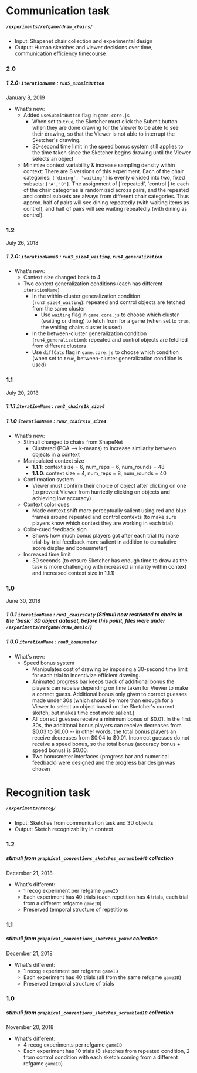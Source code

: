# Communication task

#####  `/experiments/refgame/draw_chairs/`
- Input: Shapenet chair collection and experimental design
- Output: Human sketches and viewer decisions over time, communication efficiency timecourse

### 2.0

##### 1.2.0: `iterationName` : `run5_submitButton`

January 8, 2019

- What's new:
  - Added `useSubmitButton` flag in `game.core.js`
    - When set to `true`, the Sketcher must click the Submit button when they are done drawing for the Viewer to be able to see their drawing, so that the Viewer is not able to interrupt the Sketcher's drawing.
    - 30-second time limit in the speed bonus system still applies to the time taken since the Sketcher begins drawing until the Viewer selects an object 
  - Minimize context variability & increase sampling density within context: There are 8 versions of this experiment. Each of the chair categories: `['dining', 'waiting']` is evenly divided into two, fixed subsets: `['A','B']`. The assignment of ['repeated', 'control'] to each of the chair categories is randomized across pairs, and the repeated and control subsets are always from different chair categories. Thus approx. half of pairs will see dining repeatedly (with waiting items as control), and half of pairs will see waiting repeatedly (with dining as control). 

### 1.2

July 26, 2018

##### 1.2.0: `iterationName`s : `run3_size4_waiting`, `run4_generalization`

- What's new:
  - Context size changed back to 4
  - Two context generalization conditions (each has different `iterationName`)
    - In the within-cluster generalization condition (`run3_size4_waiting`): repeated and control objects are fetched from the same cluster
      - Use `waiting` flag in `game.core.js` to choose which cluster (waiting or dining) to fetch from for a game (when set to `true`, the waiting chairs cluster is used)
    - In the between-cluster generalization condition (`run4_generalization`): repeated and control objects are fetched from different clusters
    - Use `diffCats` flag in `game.core.js` to choose which condition (when set to `true`, between-cluster generalization condition is used)

### 1.1

July 20, 2018

##### 1.1.1 `iterationName` : `run2_chairs1k_size6`
##### 1.1.0 `iterationName` : `run2_chairs1k_size4`

- What's new:
  - Stimuli changed to chairs from ShapeNet
    - Clustered (PCA --> k-means) to increase similarity between objects in a context
  - Manipulated context size
    - **1.1.1**: context size = 6, num_reps = 6, num_rounds = 48
    - **1.1.0**: context size = 4, num_reps = 8, num_rounds = 40
  - Confirmation system
    - Viewer must confirm their choice of object after clicking on one (to prevent Viewer from hurriedly clicking on objects and achieving low accuracy)
  - Context color cues
    - Made context shift more perceptually salient using red and blue frames around repeated and control contexts (to make sure players know which context they are working in each trial)
  - Color-cued feedback sign
    - Shows how much bonus players got after each trial (to make trial-by-trial feedback more salient in addition to cumulative score display and bonusmeter)
  - Increased time limit
    - 30 seconds (to ensure Sketcher has enough time to draw as the task is more challenging with increased similarity within context and increased context size in 1.1.1)


### 1.0

June 30, 2018

##### 1.0.1 `iterationName` : `run1_chairsOnly` (Stimuli now restricted to chairs in the 'basic' 3D object dataset, before this point, files were under `/experiments/refgame/draw_basic/`)

##### 1.0.0 `iterationName` : `run0_bonusmeter`

- What's new:
  - Speed bonus system
    - Manipulates cost of drawing by imposing a 30-second time limit for each trial to incentivize efficient drawing.
    - Animated progress bar keeps track of additional bonus the players can receive depending on time taken for Viewer
      to make a correct guess. Additional bonus only given to correct guesses made under 30s (which should be more than enough for a Viewer to select an object based on the Sketcher's current sketch, but makes time cost more salient.)
    - All correct guesses receive a minimum bonus of $0.01. In the first 30s, the additional bonus players can receive       decreases from $0.03 to $0.00 -- in other words, the total bonus players an receive decreases from $0.04 to $0.01. Incorrect guesses do not receive a speed bonus, so the total bonus (accuracy bonus + speed bonus) is $0.00.
    - Two bonusmeter interfaces (progress bar and numerical feedback) were designed and the progress bar design was chosen


# Recognition task

##### `/experiments/recog/`
- Input: Sketches from communication task and 3D objects
- Output: Sketch recognizability in context

### 1.2

##### stimuli from `graphical_conventions_sketches_scrambled40` collection

December 21, 2018

- What's different:
  - 1 recog experiment per refgame `gameID`
  - Each experiment has 40 trials (each repetition has 4 trials, each trial from a different refgame `gameID`)
  - Preserved temporal structure of repetitions

### 1.1

##### stimuli from `graphical_conventions_sketches_yoked` collection

December 21, 2018

- What's different:
  - 1 recog experiment per refgame `gameID`
  - Each experiment has 40 trials (all from the same refgame `gameID`)
  - Preserved temporal structure of trials

### 1.0

##### stimuli from `graphical_conventions_sketches_scrambled10` collection

November 20, 2018  

- What's different:
  - 4 recog experiments per refgame `gameID`
  - Each experiment has 10 trials (8 sketches from repeated condition, 2 from control condition with each sketch coming from a different refgame `gameID`)
